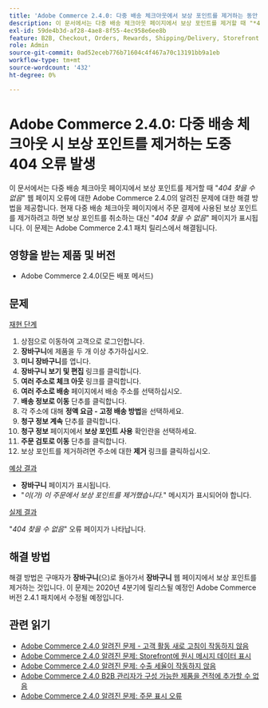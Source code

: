 ```yaml
---
title: 'Adobe Commerce 2.4.0: 다중 배송 체크아웃에서 보상 포인트를 제거하는 동안 404 오류 발생'
description: 이 문서에서는 다중 배송 체크아웃 페이지에서 보상 포인트를 제거할 때 "*404 찾을 수 없음*" 웹 페이지 오류에 대한 Adobe Commerce 2.4.0의 알려진 문제에 대한 해결 방법을 제공합니다. 현재 다중 배송 체크아웃 페이지에서 주문 결제에 사용된 보상 포인트를 제거하려고 하면 보상 포인트 취소 성공 대신 "*404 찾을 수 없음*" 페이지가 표시됩니다. 이 문제는 Adobe Commerce 2.4.1 패치 릴리스에서 해결됩니다.
exl-id: 59de4b3d-af28-4ae8-8f55-4ec958e6ee8b
feature: B2B, Checkout, Orders, Rewards, Shipping/Delivery, Storefront
role: Admin
source-git-commit: 0ad52eceb776b71604c4f467a70c13191bb9a1eb
workflow-type: tm+mt
source-wordcount: '432'
ht-degree: 0%

---
```


# Adobe Commerce 2.4.0: 다중 배송 체크아웃 시 보상 포인트를 제거하는 도중 404 오류 발생

이 문서에서는 다중 배송 체크아웃 페이지에서 보상 포인트를 제거할 때 &quot;*404 찾을 수 없음*&quot; 웹 페이지 오류에 대한 Adobe Commerce 2.4.0의 알려진 문제에 대한 해결 방법을 제공합니다. 현재 다중 배송 체크아웃 페이지에서 주문 결제에 사용된 보상 포인트를 제거하려고 하면 보상 포인트를 취소하는 대신 &quot;*404 찾을 수 없음*&quot; 페이지가 표시됩니다. 이 문제는 Adobe Commerce 2.4.1 패치 릴리스에서 해결됩니다.

## 영향을 받는 제품 및 버전

* Adobe Commerce 2.4.0(모든 배포 메서드)

## 문제

<u>재현 단계</u>

1. 상점으로 이동하여 고객으로 로그인합니다.
1. **장바구니**&#x200B;에 제품을 두 개 이상 추가하십시오.
1. **미니 장바구니**&#x200B;를 엽니다.
1. **장바구니 보기 및 편집** 링크를 클릭합니다.
1. **여러 주소로 체크 아웃** 링크를 클릭합니다.
1. **여러 주소로 배송** 페이지에서 배송 주소를 선택하십시오.
1. **배송 정보로 이동** 단추를 클릭합니다.
1. 각 주소에 대해 **정액 요금 - 고정 배송 방법**&#x200B;을 선택하세요.
1. **청구 정보 계속** 단추를 클릭합니다.
1. **청구 정보** 페이지에서 **보상 포인트 사용** 확인란을 선택하세요.
1. **주문 검토로 이동** 단추를 클릭합니다.
1. 보상 포인트를 제거하려면 주소에 대한 **제거** 링크를 클릭하십시오.

<u>예상 결과</u>

* **장바구니** 페이지가 표시됩니다.
* &quot;*이(가) 이 주문에서 보상 포인트를 제거했습니다.*&quot; 메시지가 표시되어야 합니다.

<u>실제 결과</u>

&quot;*404 찾을 수 없음*&quot; 오류 페이지가 나타납니다.

## 해결 방법

해결 방법은 구매자가 **장바구니**(으)로 돌아가서 **장바구니** 웹 페이지에서 보상 포인트를 제거하는 것입니다. 이 문제는 2020년 4분기에 릴리스될 예정인 Adobe Commerce 버전 2.4.1 패치에서 수정될 예정입니다.

## 관련 읽기

* [Adobe Commerce 2.4.0 알려진 문제 - 고객 활동 새로 고침이 작동하지 않음](/help/troubleshooting/miscellaneous/magento-2-4-0-refresh-on-customer-activities-does-not-work.md)
* [Adobe Commerce 2.4.0 알려진 문제: Storefront에 원시 메시지 데이터 표시](/help/troubleshooting/storefront/magento-2-4-0-issue-storefront-raw-message-data-display.md)
* [Adobe Commerce 2.4.0 알려진 문제: 수출 세율이 작동하지 않음](/help/troubleshooting/miscellaneous/magento-2-4-0-known-issue-export-tax-rates-does-not-work.md)
* [Adobe Commerce 2.4.0 B2B 관리자가 구성 가능한 제품을 견적에 추가할 수 없음](/help/troubleshooting/miscellaneous/magento-2-4-0-b2b-admin-can-t-add-configurable-product-to-quote.md)
* [Adobe Commerce 2.4.0 알려진 문제: 주문 표시 오류](/help/troubleshooting/storefront/magento-2-4-0-known-issue-orders-display-error.md)
